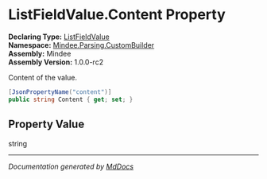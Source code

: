 ﻿<!--  
  <auto-generated>   
    The contents of this file were generated by a tool.  
    Changes to this file may be list if the file is regenerated  
  </auto-generated>   
-->

# ListFieldValue.Content Property

**Declaring Type:** [ListFieldValue](../index.md)  
**Namespace:** [Mindee.Parsing.CustomBuilder](../../index.md)  
**Assembly:** Mindee  
**Assembly Version:** 1.0.0\-rc2

Content of the value.

```csharp
[JsonPropertyName("content")]
public string Content { get; set; }
```

## Property Value

string

___

*Documentation generated by [MdDocs](https://github.com/ap0llo/mddocs)*
